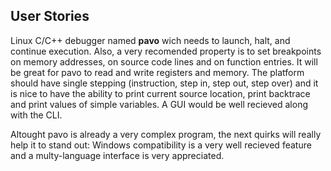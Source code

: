 User Stories
---

Linux C/C++ debugger named **pavo** wich needs to launch, halt, and continue execution. Also, a very recomended property is to 
set breakpoints on memory addresses, on source code lines and on function entries. It will be great for pavo to read and write registers
and memory. The platform should have single stepping (instruction, step in, step out, step over) and it is nice to have the ability to
print current source location, print backtrace and print values of simple variables.
A GUI would be well recieved along with the CLI.

Altought pavo is already a very complex program, the next quirks will really help it to stand out: Windows compatibility is a very well
recieved feature and a multy-language interface is very appreciated.
